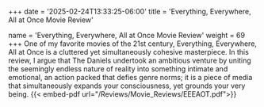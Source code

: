 +++
date = '2025-02-24T13:33:25-06:00'
title = 'Everything, Everywhere, All at Once Movie Review'

name = 'Everything, Everywhere, All at Once Movie Review'
weight = 69
+++
One of my favorite movies of the 21st century, Everything, Everywhere, All at Once is a cluttered yet simultaneously cohesive masterpiece. In this review, I argue that The Daniels undertook an ambitious venture by uniting the seemingly endless nature of reality into something intimate and emotional, an action packed that defies genre norms; it is a piece of media that simultaneously expands your consciousness, yet grounds your very being. {{< embed-pdf url="/Reviews/Movie_Reviews/EEEAOT.pdf">}}
